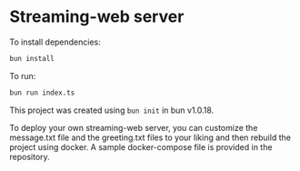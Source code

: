 # Streaming-web server

To install dependencies:

```bash
bun install
```

To run:

```bash
bun run index.ts
```

This project was created using `bun init` in bun v1.0.18.

To deploy your own streaming-web server, you can customize the message.txt file and the greeting.txt files to your liking and then rebuild the project using docker. A sample docker-compose file is provided in the repository.
